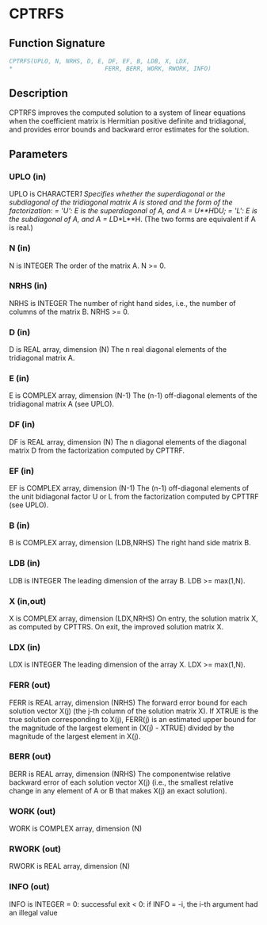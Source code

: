 # CPTRFS

## Function Signature

```fortran
CPTRFS(UPLO, N, NRHS, D, E, DF, EF, B, LDB, X, LDX,
*                          FERR, BERR, WORK, RWORK, INFO)
```

## Description


 CPTRFS improves the computed solution to a system of linear
 equations when the coefficient matrix is Hermitian positive definite
 and tridiagonal, and provides error bounds and backward error
 estimates for the solution.

## Parameters

### UPLO (in)

UPLO is CHARACTER*1 Specifies whether the superdiagonal or the subdiagonal of the tridiagonal matrix A is stored and the form of the factorization: = 'U': E is the superdiagonal of A, and A = U**H*D*U; = 'L': E is the subdiagonal of A, and A = L*D*L**H. (The two forms are equivalent if A is real.)

### N (in)

N is INTEGER The order of the matrix A. N >= 0.

### NRHS (in)

NRHS is INTEGER The number of right hand sides, i.e., the number of columns of the matrix B. NRHS >= 0.

### D (in)

D is REAL array, dimension (N) The n real diagonal elements of the tridiagonal matrix A.

### E (in)

E is COMPLEX array, dimension (N-1) The (n-1) off-diagonal elements of the tridiagonal matrix A (see UPLO).

### DF (in)

DF is REAL array, dimension (N) The n diagonal elements of the diagonal matrix D from the factorization computed by CPTTRF.

### EF (in)

EF is COMPLEX array, dimension (N-1) The (n-1) off-diagonal elements of the unit bidiagonal factor U or L from the factorization computed by CPTTRF (see UPLO).

### B (in)

B is COMPLEX array, dimension (LDB,NRHS) The right hand side matrix B.

### LDB (in)

LDB is INTEGER The leading dimension of the array B. LDB >= max(1,N).

### X (in,out)

X is COMPLEX array, dimension (LDX,NRHS) On entry, the solution matrix X, as computed by CPTTRS. On exit, the improved solution matrix X.

### LDX (in)

LDX is INTEGER The leading dimension of the array X. LDX >= max(1,N).

### FERR (out)

FERR is REAL array, dimension (NRHS) The forward error bound for each solution vector X(j) (the j-th column of the solution matrix X). If XTRUE is the true solution corresponding to X(j), FERR(j) is an estimated upper bound for the magnitude of the largest element in (X(j) - XTRUE) divided by the magnitude of the largest element in X(j).

### BERR (out)

BERR is REAL array, dimension (NRHS) The componentwise relative backward error of each solution vector X(j) (i.e., the smallest relative change in any element of A or B that makes X(j) an exact solution).

### WORK (out)

WORK is COMPLEX array, dimension (N)

### RWORK (out)

RWORK is REAL array, dimension (N)

### INFO (out)

INFO is INTEGER = 0: successful exit < 0: if INFO = -i, the i-th argument had an illegal value

